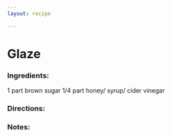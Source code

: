 ```yaml
---
layout: recipe

---
```


# Glaze

### Ingredients:

1 part brown sugar
1/4 part honey/ syrup/ cider vinegar

### Directions:

### Notes:
